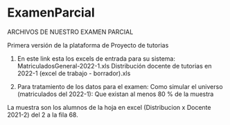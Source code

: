 # ExamenParcial
ARCHIVOS DE NUESTRO EXAMEN PARCIAL

Primera versión de la plataforma de Proyecto de tutorias
1. En este link esta los excels de entrada para su sistema:
MatriculadosGeneral-2022-1.xls
Distribución docente de tutorias en 2022-1 (excel de trabajo - borrador).xls

2. Para tratamiento de los datos para el examen:
Como simular el universo (matriculados del 2022-1):
Que existan al menos 80 % de la muestra

La muestra son los alumnos de la hoja en excel (Distribucion x Docente 2021-2) del 2 a la fila 68.
